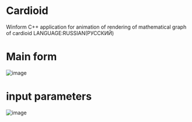 # Cardioid
Winform C++ application for animation of rendering of mathematical graph of cardioid
LANGUAGE:RUSSIAN(РУССКИЙ)
# Main form
![image](https://github.com/user-attachments/assets/a795ec15-66ba-4e06-816a-a7b24a99e03d)
# input parameters
![image](https://github.com/user-attachments/assets/bb639990-6c40-4401-a85e-19e3a3b3822e)


